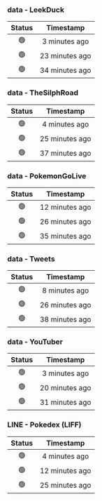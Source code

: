 ### data - LeekDuck
| Status | Timestamp |
|:------:|:---------:|
| 🟢 | 3 minutes ago |
| 🟢 | 23 minutes ago |
| 🟢 | 34 minutes ago |

### data - TheSilphRoad
| Status | Timestamp |
|:------:|:---------:|
| 🟢 | 4 minutes ago |
| 🟢 | 25 minutes ago |
| 🟢 | 37 minutes ago |

### data - PokemonGoLive
| Status | Timestamp |
|:------:|:---------:|
| 🟢 | 12 minutes ago |
| 🟢 | 26 minutes ago |
| 🟢 | 35 minutes ago |

### data - Tweets
| Status | Timestamp |
|:------:|:---------:|
| 🟢 | 8 minutes ago |
| 🟢 | 26 minutes ago |
| 🟢 | 38 minutes ago |

### data - YouTuber
| Status | Timestamp |
|:------:|:---------:|
| 🟢 | 3 minutes ago |
| 🟢 | 20 minutes ago |
| 🟢 | 31 minutes ago |

### LINE - Pokedex (LIFF)
| Status | Timestamp |
|:------:|:---------:|
| 🟢 | 4 minutes ago |
| 🟢 | 12 minutes ago |
| 🟢 | 25 minutes ago |

